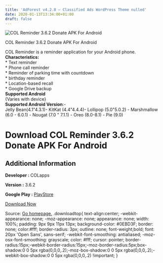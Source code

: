 ```yaml
---
title: 'AdForest v4.2.8 – Classified Ads WordPress Theme nulled'
date: 2020-01-13T13:34:00+01:00
draft: false
---
```


![COL Reminder 3.6.2 Donate APK For Android](https://i1.wp.com/apkhome.net/wp-content/uploads/2020/01/COL-Reminder-3.6.2-Donate.png "COL Reminder 3.6.2 Donate APK For Android")

  

COL Reminder 3.6.2 Donate APK For Android

COL Reminder is a reminder application for your Android phone.  
**Characteristics:**  
\* Text reminder  
\* Phone call reminder  
\* Reminder of parking time with countdown  
\* birthday reminder  
\* Location-based recall  
\* Google Drive backup  
**Supported Android**  
{Varies with device}  
**Supported Android Version**:-  
Jelly Bean(4.1"4.3.1)- KitKat (4.4"4.4.4)- Lollipop (5.0"5.0.2) - Marshmallow (6.0 - 6.0.1) - Nougat (7.0 " 7.1.1) - Oreo (8.0-8.1) - Pie (9.0)

Download COL Reminder 3.6.2 Donate APK For Android
==================================================

Additional Information
----------------------

**Developer :** COLapps

**Version :** 3.6.2

**Google Play :** [PlayStore](https://play.google.com/store/apps/details?id=com.colapps.reminder)

  

[Download Now](https://store4app.co/post/col-reminder-3-6-2-donate-apk-for-android_1578913603)

  
Source: [Go homepage.](https://store4app.co/post/col-reminder-3-6-2-donate-apk-for-android_1578913603) .downloadtop{ text-align:center; -webkit-appearance: none; -moz-appearance: none; appearance: none; width: 100%; padding: 9px 9px 11px 13px; background-color: #0EBD3F; border: none; color:#fff; border-radius: 3px; outline: none; font-weight;bold; font: 20px 'Open Sans', sans-serif; -webkit-font-smoothing: antialiased; -moz-osx-font-smoothing: grayscale; color: #fff; cursor: pointer; border-radius:15px;-webkit-border-radius:15px;-moz-border-radius:5px;box-shadow:0 0 5px rgba(0,0,0,.2);-moz-box-shadow:0 0 5px rgba(0,0,0,.2);-webkit-box-shadow:0 0 5px rgba(0,0,0,.2) !important; }